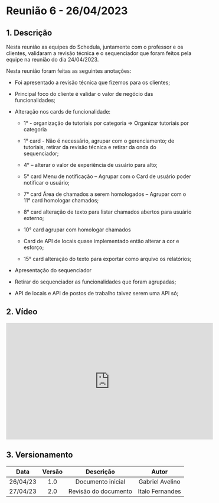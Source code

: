 # Reunião 6 - 26/04/2023

## 1. Descrição

Nesta reunião as equipes do Schedula, juntamente com o professor e os clientes, validaram a revisão técnica e o sequenciador que foram feitos pela equipe na reunião do dia 24/04/2023.

Nesta reunião foram feitas as seguintes anotações:

- Foi apresentado a revisão técnica que fizemos para os clientes; 

- Principal foco do cliente é validar o valor de negócio das funcionalidades; 

- Alteração nos cards de funcionalidade:  

    - 1° - organização de tutoriais por categoria => Organizar tutoriais por categoria 

    - 1° card - Não é necessário, agrupar com o gerenciamento; de tutoriais, retirar da revisão técnica e retirar da onda do sequenciador; 

    - 4° – alterar o valor de experiência de usuário para alto; 

    - 5° card Menu de notificação – Agrupar com o Card de usuário poder notificar o usuário; 

    - 7° card Área de chamados a serem homologados – Agrupar com o 11° card homologar chamados; 

    - 8° card alteração de texto para listar chamados abertos para usuário externo; 

    - 10° card agrupar com homologar chamados 

    - Card de API de locais quase implementado então alterar a cor e esforço; 

    - 15° card alteração do texto para exportar como arquivo os relatórios; 

- Apresentação do sequenciador 

- Retirar do sequenciador as funcionalidades que foram agrupadas; 

- API de locais e API de postos de trabalho talvez serem uma API só;

## 2. Vídeo

<center>

<iframe width="560" height="315" src="https://www.youtube.com/embed/iLBQpVt4YuA" title="YouTube video player" frameborder="0" allow="accelerometer; autoplay; clipboard-write; encrypted-media; gyroscope; picture-in-picture; web-share" allowfullscreen></iframe>

</center>

## 3. Versionamento

<center>

|    Data    | Versão |            Descrição             |      Autor      |
| :--------: | :----: | :------------------------------: | :-------------: |
|      26/04/23      |  1.0   |               Documento inicial                   |       Gabriel Avelino          |
|      27/04/23      |  2.0   |               Revisão do documento                   |       Italo Fernandes         |

</center>